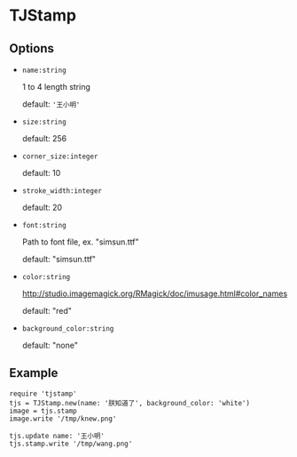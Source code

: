 # TJStamp

## Options

* `name:string`

  1 to 4 length string

  default: `'王小明'`

* `size:string`

  default: 256

* `corner_size:integer`

  default: 10

* `stroke_width:integer`

  default: 20

* `font:string`

  Path to font file, ex. "simsun.ttf"

  default: "simsun.ttf"

* `color:string`

  http://studio.imagemagick.org/RMagick/doc/imusage.html#color_names

  default: "red"

* `background_color:string`

  default: "none"

## Example

    require 'tjstamp'
    tjs = TJStamp.new(name: '朕知道了', background_color: 'white')
    image = tjs.stamp
    image.write '/tmp/knew.png'
    
    tjs.update name: '王小明'
    tjs.stamp.write '/tmp/wang.png'